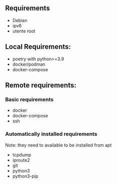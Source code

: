 ## Requirements

-   Debian
-   ipv6
-   utente root

## Local Requirements:

-   poetry with python>=3.9
-   docker/podman
-   docker-compose

## Remote requirements:

### Basic requirements

-   docker
-   docker-compose
-   ssh

### Automatically installed requirements

Note: they need to available to be installed from apt

-   tcpdump
-   iproute2
-   git
-   python3
-   python3-pip
